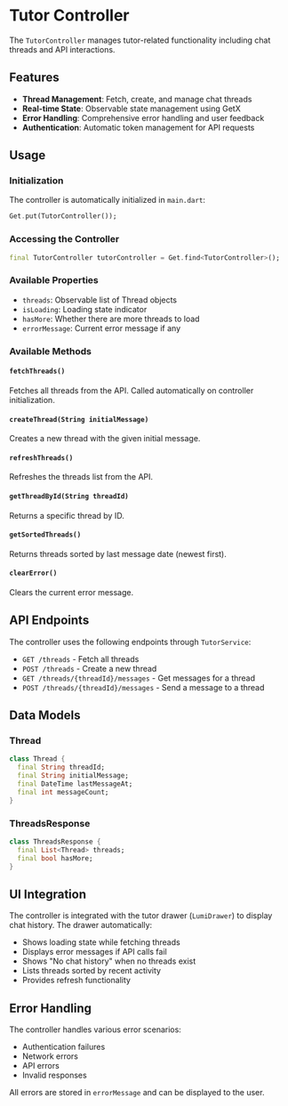 # Tutor Controller

The `TutorController` manages tutor-related functionality including chat threads and API interactions.

## Features

- **Thread Management**: Fetch, create, and manage chat threads
- **Real-time State**: Observable state management using GetX
- **Error Handling**: Comprehensive error handling and user feedback
- **Authentication**: Automatic token management for API requests

## Usage

### Initialization

The controller is automatically initialized in `main.dart`:

```dart
Get.put(TutorController());
```

### Accessing the Controller

```dart
final TutorController tutorController = Get.find<TutorController>();
```

### Available Properties

- `threads`: Observable list of Thread objects
- `isLoading`: Loading state indicator
- `hasMore`: Whether there are more threads to load
- `errorMessage`: Current error message if any

### Available Methods

#### `fetchThreads()`
Fetches all threads from the API. Called automatically on controller initialization.

#### `createThread(String initialMessage)`
Creates a new thread with the given initial message.

#### `refreshThreads()`
Refreshes the threads list from the API.

#### `getThreadById(String threadId)`
Returns a specific thread by ID.

#### `getSortedThreads()`
Returns threads sorted by last message date (newest first).

#### `clearError()`
Clears the current error message.

## API Endpoints

The controller uses the following endpoints through `TutorService`:

- `GET /threads` - Fetch all threads
- `POST /threads` - Create a new thread
- `GET /threads/{threadId}/messages` - Get messages for a thread
- `POST /threads/{threadId}/messages` - Send a message to a thread

## Data Models

### Thread
```dart
class Thread {
  final String threadId;
  final String initialMessage;
  final DateTime lastMessageAt;
  final int messageCount;
}
```

### ThreadsResponse
```dart
class ThreadsResponse {
  final List<Thread> threads;
  final bool hasMore;
}
```

## UI Integration

The controller is integrated with the tutor drawer (`LumiDrawer`) to display chat history. The drawer automatically:

- Shows loading state while fetching threads
- Displays error messages if API calls fail
- Shows "No chat history" when no threads exist
- Lists threads sorted by recent activity
- Provides refresh functionality

## Error Handling

The controller handles various error scenarios:

- Authentication failures
- Network errors
- API errors
- Invalid responses

All errors are stored in `errorMessage` and can be displayed to the user.
